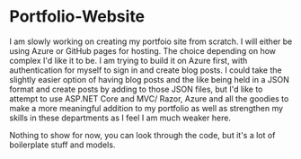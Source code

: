 # Portfolio-Website

I am slowly working on creating my portfoio site from scratch. I will either be using Azure or GitHub pages for hosting. The choice depending on how complex I'd like it to be. I am trying to build it on Azure first, with authentication for myself to sign in and create blog posts. I could take the slightly easier option of having blog posts and the like being held in a JSON format and create posts by adding to those JSON files, but I'd like to attempt to use ASP.NET Core and MVC/ Razor, Azure and all the goodies to make a more meaningful addition to my portfolio as well as strengthen my skills in these departments as I feel I am much weaker here.

Nothing to show for now, you can look through the code, but it's a lot of boilerplate stuff and models.
